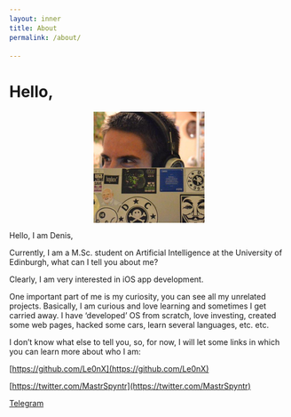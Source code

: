 ```yaml
---
layout: inner
title: About
permalink: /about/

---
```


# Hello,

<img src="/img/me.jpeg" alt="me" style="display: block; margin: 0 auto; height: 200px;">

Hello,
I am Denis,

Currently, I am a M.Sc. student on Artificial Intelligence at the University of Edinburgh, what can I tell you about me?

Clearly, I am very interested in iOS app development. 

One important part of me is my curiosity, you can see all my unrelated projects. Basically, I am curious and love learning and sometimes I get carried away. I have ‘developed’ OS from scratch, love investing, created some web pages, hacked some cars, learn several languages, etc. etc.

I don’t know what else to tell you, so, for now, I will let some links in which you can learn more about who I am:

[https://github.com/Le0nX](https://github.com/Le0nX)

[https://twitter.com/MastrSpyntr](https://twitter.com/MastrSpyntr)

[Telegram](https://t.me/Le0nX)
